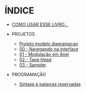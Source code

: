 # ÍNDICE

* [COMO USAR ESSE LIVRO...](README.md)

* PROJETOS
  * [Projeto modelo diagramacao](proj_modelo.md)
  * [00 - Navegando na interface](proj_00_interface.md)
  * [01 - Modulação em Anel](proj_01_rm.md)
  * [02 - Tape Head](proj_02_tapeHead.md)
  * [03 - Sampler](proj_03_sampler.md)
 
* PROGRAMAÇÃO
     * [Sintaxe e palavras reservadas](prog_palavrasReservadas_argumentos.md)
